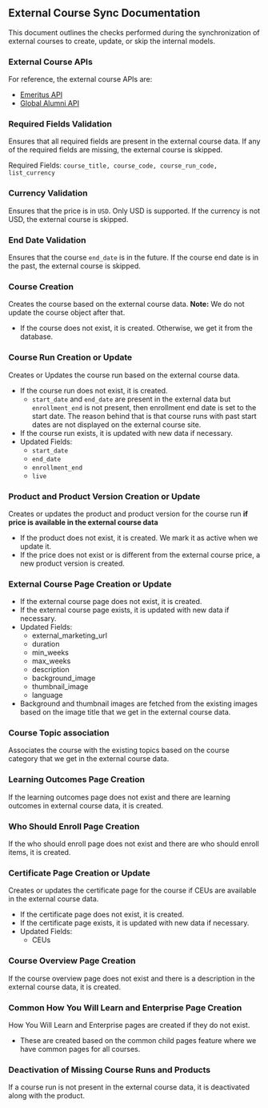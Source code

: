 ## External Course Sync Documentation

This document outlines the checks performed during the synchronization of external courses to create, update, or skip the internal models.

### External Course APIs

For reference, the external course APIs are:

- [Emeritus API](https://xpro.mit.edu/api/external_courses/emeritus/)
- [Global Alumni API](https://xpro.mit.edu/api/external_courses/global_alumni/)

### Required Fields Validation

Ensures that all required fields are present in the external course data. If any of the required fields are missing, the external course is skipped.

Required Fields: `course_title, course_code, course_run_code, list_currency`

### Currency Validation

Ensures that the price is in `USD`. Only USD is supported. If the currency is not USD, the external course is skipped.

### End Date Validation

Ensures that the course `end_date` is in the future. If the course end date is in the past, the external course is skipped.

### Course Creation

Creates the course based on the external course data. **Note:** We do not update the course object after that.

- If the course does not exist, it is created. Otherwise, we get it from the database.

### Course Run Creation or Update

Creates or Updates the course run based on the external course data.

- If the course run does not exist, it is created.
  - `start_date` and `end_date` are present in the external data but `enrollment_end` is not present, then enrollment end date is set to the start date. The reason behind that is that course runs with past start dates are not displayed on the external course site.
- If the course run exists, it is updated with new data if necessary.
- Updated Fields:
  - `start_date`
  - `end_date`
  - `enrollment_end`
  - `live`

### Product and Product Version Creation or Update

Creates or updates the product and product version for the course run **if price is available in the external course data**

- If the product does not exist, it is created. We mark it as active when we update it.
- If the price does not exist or is different from the external course price, a new product version is created.

### External Course Page Creation or Update

- If the external course page does not exist, it is created.
- If the external course page exists, it is updated with new data if necessary.
- Updated Fields:
  - external_marketing_url
  - duration
  - min_weeks
  - max_weeks
  - description
  - background_image
  - thumbnail_image
  - language
- Background and thumbnail images are fetched from the existing images based on the image title that we get in the external course data.

### Course Topic association

Associates the course with the existing topics based on the course category that we get in the external course data.

### Learning Outcomes Page Creation

If the learning outcomes page does not exist and there are learning outcomes in external course data, it is created.

### Who Should Enroll Page Creation

If the who should enroll page does not exist and there are who should enroll items, it is created.

### Certificate Page Creation or Update

Creates or updates the certificate page for the course if CEUs are available in the external course data.

- If the certificate page does not exist, it is created.
- If the certificate page exists, it is updated with new data if necessary.
- Updated Fields:
  - CEUs

### Course Overview Page Creation

If the course overview page does not exist and there is a description in the external course data, it is created.

### Common How You Will Learn and Enterprise Page Creation

How You Will Learn and Enterprise pages are created if they do not exist.

- These are created based on the common child pages feature where we have common pages for all courses.

### Deactivation of Missing Course Runs and Products

If a course run is not present in the external course data, it is deactivated along with the product.
